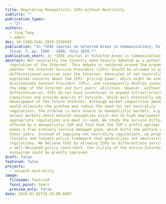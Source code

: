 ```yaml
---
title: Regulating Monopolistic ISPs without Neutrality
subtitle: ""
publication_types:
  - "2"
authors:
  - Jing Tang
  - admin
doi: 10.1109/JSAC.2019.2916492
publication: "In *IEEE Journal on Selected Areas in Communications, Volume 37,
  Issue: 7, pp. 1666 - 1680, July 2019.*"
publication_short: In *IEEE Journal on Selected Areas in Communications (JSAC)*
abstract: Net neutrality has recently been heavily debated as a potential
  regulation of the Internet. This debate is centered around the argument
  whether the Internet Service Providers (ISPs) should be allowed to provide
  differentiated services over the Internet. Advocates of net neutrality have
  expressed concerns about the ISPs' pricing power, which might be used to
  discriminate Content Providers (CPs), and consequently destroy innovations at
  the edge of the Internet and hurt users' utilities. However, without service
  differentiation, ISPs do not have incentives to expand infrastructure
  capacities and provide quality of services, which will eventually impair the
  development of the future Internet. Although market competition among the ISPs
  would alleviate the problem and reduce the need for net neutrality
  regulations, the problem is more severe in monopolistic markets, e.g., rural
  access markets where natural monopolies exist due to high deployment costs and
  appropriate regulations are most in need. We study the service differentiation
  offered by a monopolistic ISP and find that the ISP's profit-optimal strategy
  makes a free ordinary service damaged good, which hurts the welfare of CPs and
  their users. Instead of imposing net neutrality regulations, we propose a more
  flexible and lenient policy framework that generalizes net neutrality
  regulations. We believe that by allowing ISPs to differentiate services under
  a well-designed policy constraint, the utility of the entire Internet
  ecosystem could be greatly improved.
draft: false
featured: false
projects:
  - network-neutrality
image:
  filename: featured
  focal_point: Smart
  preview_only: false
date: 2019-07-01T15:19:00.000Z
---
```

